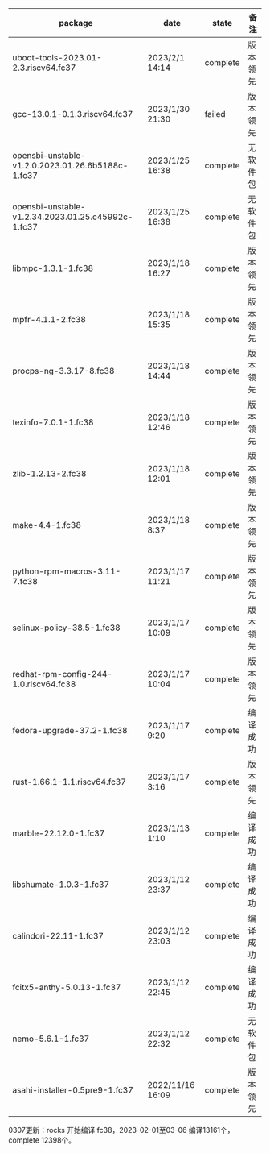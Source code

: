 | package                                            | date             | state    | 备注     |
| -------------------------------------------------- | ---------------- | -------- | -------- |
| uboot-tools-2023.01-2.3.riscv64.fc37               | 2023/2/1 14:14   | complete | 版本领先 |
| gcc-13.0.1-0.1.3.riscv64.fc37                      | 2023/1/30 21:30  | failed   | 版本领先 |
| opensbi-unstable-v1.2.0.2023.01.26.6b5188c-1.fc37  | 2023/1/25 16:38  | complete | 无软件包 |
| opensbi-unstable-v1.2.34.2023.01.25.c45992c-1.fc37 | 2023/1/25 16:38  | complete | 无软件包 |
| libmpc-1.3.1-1.fc38                                | 2023/1/18 16:27  | complete | 版本领先 |
| mpfr-4.1.1-2.fc38                                  | 2023/1/18 15:35  | complete | 版本领先 |
| procps-ng-3.3.17-8.fc38                            | 2023/1/18 14:44  | complete | 版本领先 |
| texinfo-7.0.1-1.fc38                               | 2023/1/18 12:46  | complete | 版本领先 |
| zlib-1.2.13-2.fc38                                 | 2023/1/18 12:01  | complete | 版本领先 |
| make-4.4-1.fc38                                    | 2023/1/18 8:37   | complete | 版本领先 |
| python-rpm-macros-3.11-7.fc38                      | 2023/1/17 11:21  | complete | 版本领先 |
| selinux-policy-38.5-1.fc38                         | 2023/1/17 10:09  | complete | 版本领先 |
| redhat-rpm-config-244-1.0.riscv64.fc38             | 2023/1/17 10:04  | complete | 版本领先 |
| fedora-upgrade-37.2-1.fc38                         | 2023/1/17 9:20   | complete | 编译成功 |
| rust-1.66.1-1.1.riscv64.fc37                       | 2023/1/17 3:16   | complete | 版本领先 |
| marble-22.12.0-1.fc37                              | 2023/1/13 1:10   | complete | 编译成功 |
| libshumate-1.0.3-1.fc37                            | 2023/1/12 23:37  | complete | 编译成功 |
| calindori-22.11-1.fc37                             | 2023/1/12 23:03  | complete | 编译成功 |
| fcitx5-anthy-5.0.13-1.fc37                         | 2023/1/12 22:45  | complete | 编译成功 |
| nemo-5.6.1-1.fc37                                  | 2023/1/12 22:32  | complete | 无软件包 |
| asahi-installer-0.5pre9-1.fc37                     | 2022/11/16 16:09 | complete | 版本领先 |

0307更新：rocks 开始编译 fc38，2023-02-01至03-06 编译13161个，complete 12398个。
